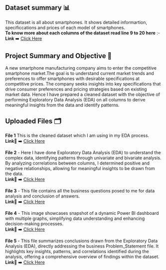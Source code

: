 ## Dataset summary 📊  
This dataset is all about smartphones. It shows detailed informartion, specificcations and prices of each model of smartphones.  
**To know more about each columns of the dataset read line 9 to 20 here** :- **Link** ➡️ [Click Here](https://github.com/Arijeet2k1/Data-cleaning-project/blob/main/Project_1_SQL.sql)

## Project Summary and Objective 🎯
A new smartphone manufacturing company aims to enter the competitive smartphone market.The goal is to understand current market trends and preferences to offer smartphones with desirable specifications at competitive prices. The company seeks insights into key specifications that drive consumer preferences and pricing strategies based on existing market data. Hence I have prepared a cleaned dataset with the objective of performing Exploratory Data Analysis (EDA) on all columns to derive meaningful insights from the data and identify patterns. 

## Uploaded Files 🗂️ 
**File 1** This is the cleaned dataset which I am using in my EDA process.             
**Link🔗** ➡️ [Click Here](https://github.com/Arijeet2k1/Exploratory-Data-Analysis/blob/main/SMARTPHONES_CLEANED.csv)

**File 2** - Here I have done Exploratory Data Analysis (EDA) to understand the complex data, identifying patterns through univariate and bivariate analysis. By analyzing correlations between columns, I determined positive and negative relationships, allowing for meaningful insights to be drawn from the data.       
**Link🔗** ➡️ [Click Here](https://github.com/Arijeet2k1/Exploratory-Data-Analysis/blob/main/EDA%20using%20Python.ipynb)

**File 3** - This file contains all the business questions posed to me for data analysis and conclusion of answers.  
**Link🔗** ➡️ [Click Here](https://github.com/Arijeet2k1/Exploratory-Data-Analysis_and_Visualization/blob/main/Problem_Statement)

**File 4** - This image showcases snapshot of a dynamic Power BI dashboard with multiple graphs, simplifying data understanding and enhancing decision-making processes.  
**Link🔗** ➡️ [Click Here](https://github.com/Arijeet2k1/Exploratory-Data-Analysis/blob/main/Power_Bi-Smartphones_Data.jpg)

**File 5** - This file summarizes conclusions drawn from the Exploratory Data Analysis (EDA), directly addressing the business Problem_Statement file. It highlights key insights, patterns, and correlations identified during the analysis, offering a comprehensive overview of findings within the dataset.  
**Link🔗** ➡️ [Click Here](https://github.com/Arijeet2k1/Exploratory-Data-Analysis/blob/main/Conclusions)
